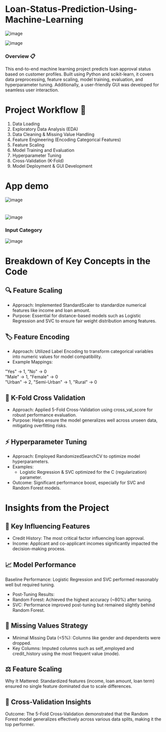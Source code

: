 # Loan-Status-Prediction-Using-Machine-Learning
![image](https://github.com/user-attachments/assets/506e3131-c105-44da-9f44-ed2bd0388225)

![image](https://github.com/user-attachments/assets/d2524a5f-88f0-4c55-9144-17723ab5d452)




### Overview 📋
This end-to-end machine learning project predicts loan approval status based on customer profiles. Built using Python and scikit-learn, it covers data preprocessing, feature scaling, model training, evaluation, and hyperparameter tuning. Additionally, a user-friendly GUI was developed for seamless user interaction.

# Project Workflow 🔧
1. Data Loading  
2. Exploratory Data Analysis (EDA)  
3. Data Cleaning & Missing Value Handling  
4. Feature Engineering (Encoding Categorical Features)  
5. Feature Scaling  
6. Model Training and Evaluation  
7. Hyperparameter Tuning  
8. Cross-Validation (K-Fold)  
9. Model Deployment & GUI Development

# App demo 
![image](https://github.com/user-attachments/assets/c1f7f706-5703-471e-9539-d34a0d575c95)  
#
![image](https://github.com/user-attachments/assets/c79197f0-4ecc-46f8-8e85-1dc2618c92dd)


### Input Category   
![image](https://github.com/user-attachments/assets/1d851b4c-3f62-4379-be69-d625ed9e34b0)



# Breakdown of Key Concepts in the Code
## 🔍 Feature Scaling  
- Approach: Implemented StandardScaler to standardize numerical features like income and loan amount.  
- Purpose: Essential for distance-based models such as Logistic Regression and SVC to ensure fair weight distribution among features.  
  
## 🏷️ Feature Encoding
- Approach: Utilized Label Encoding to transform categorical variables into numeric values for model compatibility.  
- Example Mappings:
  
"Yes" → 1, "No" → 0  
"Male" → 1, "Female" → 0  
"Urban" → 2, "Semi-Urban" → 1, "Rural" → 0  

## 🧪 K-Fold Cross Validation
- Approach: Applied 5-Fold Cross-Validation using cross_val_score for robust performance evaluation.  
- Purpose: Helps ensure the model generalizes well across unseen data, mitigating overfitting risks.

## ⚡ Hyperparameter Tuning
- Approach: Employed RandomizedSearchCV to optimize model hyperparameters.  
- Examples:  
  - Logistic Regression & SVC optimized for the C (regularization) parameter.  
- Outcome: Significant performance boost, especially for SVC and Random Forest models.

# Insights from the Project
## 🌟 Key Influencing Features  
- Credit History: The most critical factor influencing loan approval.  
- Income: Applicant and co-applicant incomes significantly impacted the decision-making process.  

## 📈 Model Performance  
Baseline Performance: Logistic Regression and SVC performed reasonably well but required tuning.  
- Post-Tuning Results:  
- Random Forest: Achieved the highest accuracy (~80%) after tuning.  
- SVC: Performance improved post-tuning but remained slightly behind Random Forest.

## 🧹 Missing Values Strategy
- Minimal Missing Data (<5%): Columns like gender and dependents were dropped.  
- Key Columns: Imputed columns such as self_employed and credit_history using the most frequent value (mode).

## ⚖️ Feature Scaling
Why It Mattered: Standardized features (income, loan amount, loan term) ensured no single feature dominated due to scale differences.

## 🔄 Cross-Validation Insights
Outcome: The 5-Fold Cross-Validation demonstrated that the Random Forest model generalizes effectively across various data splits, making it the top performer.






